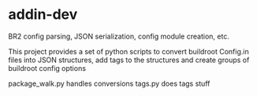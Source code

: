addin-dev
=========

BR2 config parsing, JSON serialization, config module creation, etc.

This project provides a set of python scripts to convert buildroot Config.in
files into JSON structures, add tags to the structures and create groups of buildroot config options

package_walk.py handles conversions
tags.py does tags stuff
